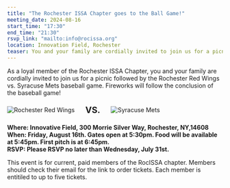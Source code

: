 ```yaml
---
title: "The Rochester ISSA Chapter goes to the Ball Game!"
meeting_date: 2024-08-16
start_time: "17:30"
end_time: "21:30"
rsvp_link: "mailto:info@rocissa.org"
location: Innovation Field, Rochester
teaser: You and your family are cordially invited to join us for a picnic followed by the Rochester Red Wings vs. Syracuse Mets baseball game.
---
```

As a loyal member of the Rochester ISSA Chapter, you and your family are cordially invited to join us for a picnic followed by the Rochester Red Wings vs. Syracuse Mets baseball game. Fireworks will follow the conclusion of the baseball game!

<div style="display: flex; align-items: center; gap: 25px; margin: 20px auto;">
    <div><img src="../RedWings.png" alt="Rochester Red Wings"></div>
    <div style="font-size: 20px; font-weight: bold;">VS.</div>
    <div><img src="../SyracuseMets.png" alt="Syracuse Mets"></div>
</div>

**Where:  Innovative Field, 300 Morrie Silver Way, Rochester, NY,14608<br>
When:  Friday, August 16th.  Gates open at 5:30pm.  Food will be available at 5:45pm. First pitch is at 6:45pm.<br>
RSVP:  Please RSVP no later than Wednesday, July 31st.**

This event is for current, paid members of the RocISSA chapter.  Members should check their email for the link to order tickets.  Each member is entitiled to up to five tickets.
